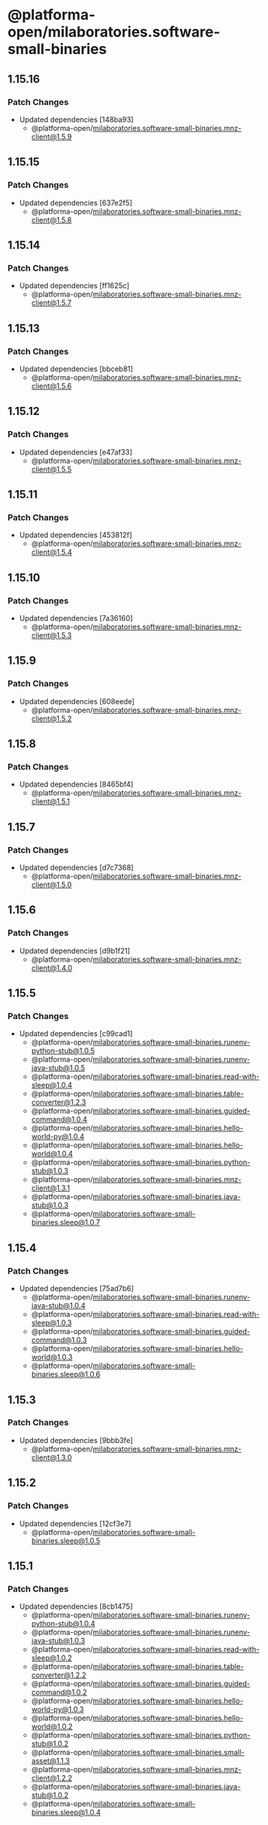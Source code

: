 # @platforma-open/milaboratories.software-small-binaries

## 1.15.16

### Patch Changes

- Updated dependencies [148ba93]
  - @platforma-open/milaboratories.software-small-binaries.mnz-client@1.5.9

## 1.15.15

### Patch Changes

- Updated dependencies [637e2f5]
  - @platforma-open/milaboratories.software-small-binaries.mnz-client@1.5.8

## 1.15.14

### Patch Changes

- Updated dependencies [ff1625c]
  - @platforma-open/milaboratories.software-small-binaries.mnz-client@1.5.7

## 1.15.13

### Patch Changes

- Updated dependencies [bbceb81]
  - @platforma-open/milaboratories.software-small-binaries.mnz-client@1.5.6

## 1.15.12

### Patch Changes

- Updated dependencies [e47af33]
  - @platforma-open/milaboratories.software-small-binaries.mnz-client@1.5.5

## 1.15.11

### Patch Changes

- Updated dependencies [453812f]
  - @platforma-open/milaboratories.software-small-binaries.mnz-client@1.5.4

## 1.15.10

### Patch Changes

- Updated dependencies [7a36160]
  - @platforma-open/milaboratories.software-small-binaries.mnz-client@1.5.3

## 1.15.9

### Patch Changes

- Updated dependencies [608eede]
  - @platforma-open/milaboratories.software-small-binaries.mnz-client@1.5.2

## 1.15.8

### Patch Changes

- Updated dependencies [8465bf4]
  - @platforma-open/milaboratories.software-small-binaries.mnz-client@1.5.1

## 1.15.7

### Patch Changes

- Updated dependencies [d7c7368]
  - @platforma-open/milaboratories.software-small-binaries.mnz-client@1.5.0

## 1.15.6

### Patch Changes

- Updated dependencies [d9b1f21]
  - @platforma-open/milaboratories.software-small-binaries.mnz-client@1.4.0

## 1.15.5

### Patch Changes

- Updated dependencies [c99cad1]
  - @platforma-open/milaboratories.software-small-binaries.runenv-python-stub@1.0.5
  - @platforma-open/milaboratories.software-small-binaries.runenv-java-stub@1.0.5
  - @platforma-open/milaboratories.software-small-binaries.read-with-sleep@1.0.4
  - @platforma-open/milaboratories.software-small-binaries.table-converter@1.2.3
  - @platforma-open/milaboratories.software-small-binaries.guided-command@1.0.4
  - @platforma-open/milaboratories.software-small-binaries.hello-world-py@1.0.4
  - @platforma-open/milaboratories.software-small-binaries.hello-world@1.0.4
  - @platforma-open/milaboratories.software-small-binaries.python-stub@1.0.3
  - @platforma-open/milaboratories.software-small-binaries.mnz-client@1.3.1
  - @platforma-open/milaboratories.software-small-binaries.java-stub@1.0.3
  - @platforma-open/milaboratories.software-small-binaries.sleep@1.0.7

## 1.15.4

### Patch Changes

- Updated dependencies [75ad7b6]
  - @platforma-open/milaboratories.software-small-binaries.runenv-java-stub@1.0.4
  - @platforma-open/milaboratories.software-small-binaries.read-with-sleep@1.0.3
  - @platforma-open/milaboratories.software-small-binaries.guided-command@1.0.3
  - @platforma-open/milaboratories.software-small-binaries.hello-world@1.0.3
  - @platforma-open/milaboratories.software-small-binaries.sleep@1.0.6

## 1.15.3

### Patch Changes

- Updated dependencies [9bbb3fe]
  - @platforma-open/milaboratories.software-small-binaries.mnz-client@1.3.0

## 1.15.2

### Patch Changes

- Updated dependencies [12cf3e7]
  - @platforma-open/milaboratories.software-small-binaries.sleep@1.0.5

## 1.15.1

### Patch Changes

- Updated dependencies [8cb1475]
  - @platforma-open/milaboratories.software-small-binaries.runenv-python-stub@1.0.4
  - @platforma-open/milaboratories.software-small-binaries.runenv-java-stub@1.0.3
  - @platforma-open/milaboratories.software-small-binaries.read-with-sleep@1.0.2
  - @platforma-open/milaboratories.software-small-binaries.table-converter@1.2.2
  - @platforma-open/milaboratories.software-small-binaries.guided-command@1.0.2
  - @platforma-open/milaboratories.software-small-binaries.hello-world-py@1.0.3
  - @platforma-open/milaboratories.software-small-binaries.hello-world@1.0.2
  - @platforma-open/milaboratories.software-small-binaries.python-stub@1.0.2
  - @platforma-open/milaboratories.software-small-binaries.small-asset@1.1.3
  - @platforma-open/milaboratories.software-small-binaries.mnz-client@1.2.2
  - @platforma-open/milaboratories.software-small-binaries.java-stub@1.0.2
  - @platforma-open/milaboratories.software-small-binaries.sleep@1.0.4

